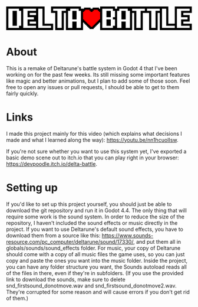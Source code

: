 <p align="center">
	<img src="ui/theme/res/horizontal_logo.png" width="1024" filtering="nearest_neighbor">
</p>

# About
This is a remake of Deltarune's battle system in Godot 4 that I've been working on for the past few weeks. Its still missing some important features like magic and better animations, but I plan to add some of those soon. Feel free to open any issues or pull requests, I should be able to get to them fairly quickly.

# Links
I made this project mainly for this video (which explains what decisions I made and what I learned along the way): https://youtu.be/nn1hcuoIIsw.

If you're not sure whether you want to use this system yet, I've exported a basic demo scene out to itch.io that you can play right in your browser: https://devpoodle.itch.io/delta-battle.

# Setting up
If you'd like to set up this project yourself, you should just be able to download the git repository and run it in Godot 4.4. The only thing that will require some work is the sound system. In order to reduce the size of the repository, I haven't included the sound effects or music directly in the project. If you want to use Deltarune's default sound effects, you have to download them from a source like this: https://www.sounds-resource.com/pc_computer/deltarune/sound/17330/, and put them all in globals/sounds/sound_effects folder. For music, your copy of Deltarune should come with a copy of all music files the game uses, so you can just copy and paste the ones you want into the music folder. Inside the project, you can have any folder structure you want, the Sounds autoload reads all of the files in there, even if they're in subfolders. (If you use the provided link to download the sounds, make sure to delete snd_firstsound_donotmove.wav and snd_firstsound_donotmove2.wav. They're corrupted for some reason and will cause errors if you don't get rid of them.)
